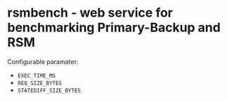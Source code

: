 # rsmbench - web service for benchmarking Primary-Backup and RSM

Configurable paramater:
- `EXEC_TIME_MS`
- `REQ_SIZE_BYTES`
- `STATEDIFF_SIZE_BYTES`

